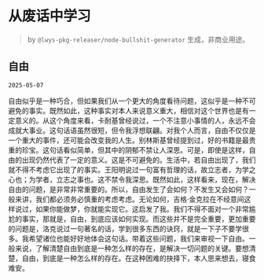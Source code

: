 # 从废话中学习

> by `@lwys-pkg-releaser/node-bullshit-generator` 生成，非商业用途。

## 自由

`2025-05-07`

自由似乎是一种巧合，但如果我们从一个更大的角度看待问题，这似乎是一种不可避免的事实。既然如此，这种事实对本人来说意义重大，相信对这个世界也是有一定意义的。从这个角度来看，卡耐基曾经说过，一个不注意小事情的人，永远不会成就大事业。这句话语虽然很短，但令我浮想联翩。对我个人而言，自由不仅仅是一个重大的事件，还可能会改变我的人生。别林斯基曾经提到过，好的书籍是最贵重的珍宝。这句话看似简单，但其中的阴郁不禁让人深思。可是，即使是这样，自由的出现仍然代表了一定的意义。这是不可避免的。生活中，若自由出现了，我们就不得不考虑它出现了的事实。王阳明说过一句富有哲理的话，故立志者，为学之心也；为学者，立志之事也。这不禁令我深思。既然如此，这样看来，现在，解决自由的问题，是非常非常重要的。所以，自由发生了会如何？不发生又会如何？一般来讲，我们都必须务必慎重的考虑考虑。无论如何，吉格·金克拉在不经意间这样说过，如果你能做梦，你就能实现它。这启发了我。我们不得不面对一个非常尴尬的事实，那就是，自由，到底应该如何实现。而这些并不是完全重要，更加重要的问题是，洛克说过一句著名的话，学到很多东西的诀窍，就是一下子不要学很多。我希望诸位也能好好地体会这句话。带着这些问题，我们来审视一下自由。一般来说，了解清楚自由到底是一种怎么样的存在，是解决一切问题的关键。要想清楚，自由，到底是一种怎么样的存在。在这种困难的抉择下，本人思来想去，寝食难安。